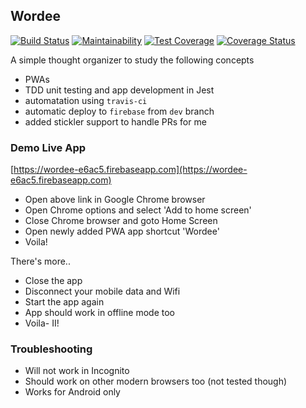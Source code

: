 ## Wordee

[![Build Status](https://travis-ci.org/rodiwa/word-cloud-2018.svg?branch=dev&style=flat-square)](https://travis-ci.org/rodiwa/word-cloud-2018) 
[![Maintainability](https://api.codeclimate.com/v1/badges/f74f2858c2a09b2387a0/maintainability)](https://codeclimate.com/github/rodiwa/word-cloud-2018/maintainability) 
[![Test Coverage](https://api.codeclimate.com/v1/badges/f74f2858c2a09b2387a0/test_coverage)](https://codeclimate.com/github/rodiwa/word-cloud-2018/test_coverage)
[![Coverage Status](https://coveralls.io/repos/github/rodiwa/word-cloud-2018/badge.svg?branch=dev)](https://coveralls.io/github/rodiwa/word-cloud-2018?branch=dev)

A simple thought organizer to study the following concepts
- PWAs
- TDD unit testing and app development in Jest
- automatation using `travis-ci`
- automatic deploy to `firebase` from `dev` branch
- added stickler support to handle PRs for me

### Demo Live App
[https://wordee-e6ac5.firebaseapp.com](https://wordee-e6ac5.firebaseapp.com)

- Open above link in Google Chrome browser
- Open Chrome options and select 'Add to home screen'
- Close Chrome browser and goto Home Screen
- Open newly added PWA app shortcut 'Wordee'
- Voila!

There's more..
- Close the app
- Disconnect your mobile data and Wifi
- Start the app again
- App should work in offline mode too
- Voila- II!

### Troubleshooting
- Will not work in Incognito
- Should work on other modern browsers too (not tested though)
- Works for Android only
